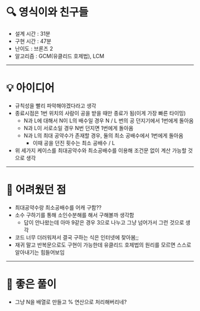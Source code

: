 # 🔍 영식이와 친구들
- 설계 시간 : 31분
- 구현 시간 : 47분
- 난이도 : 브론즈 2
- 알고리즘 : GCM(유클리드 호제법), LCM

---

# 💡 아이디어
- 규칙성을 빨리 파악해야겠다라고 생각
- 종료시점은 1번 위치의 사람이 공을 받을 때만 종료가 됨(이게 가장 빠른 타이밍)
  - N과 L에 대해서 N이 L의 배수일 경우 N / L 번의 공 던지기에서 1번에게 돌아옴
  - N과 L이 서로소일 경우 N번 던지면 1번에게 돌아옴
  - N과 L의 최대 공약수가 존재할 경우, 둘의 최소 공배수에서 1번에게 돌아옴
    - 이때 공을 던진 횟수는 최소 공배수 / L
- 위 세가지 케이스를 최대공약수와 최소공배수를 이용해 조건문 없이 계산 가능할 것으로 생각

---

# 🧠 어려웠던 점
- 최대공약수랑 최소공배수를 어캐 구함??
- 소수 구하기를 통해 소인수분해를 해서 구해볼까 생각함
  - 답이 안나왔는데 아마 9같은 경우 3으로 나누고 그냥 넘어가서 그런 것으로 생각
- 코드 너무 더러워져서 결국 구하는 식은 인터넷에 찾아봄;;
- 재귀 말고 반복문으로도 구현이 가능한데 유클리드 호제법의 원리를 모르면 스스로 알아내기는 힘들어보임

---

# 🧐 좋은 풀이
- 그냥 N을 배열로 만들고 % 연산으로 처리해버리네?